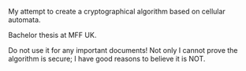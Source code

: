 My attempt to create a cryptographical algorithm based on cellular automata.

Bachelor thesis at MFF UK.

Do not use it for any important documents! Not only I cannot prove the algorithm is secure; I have good reasons to believe it is NOT.
